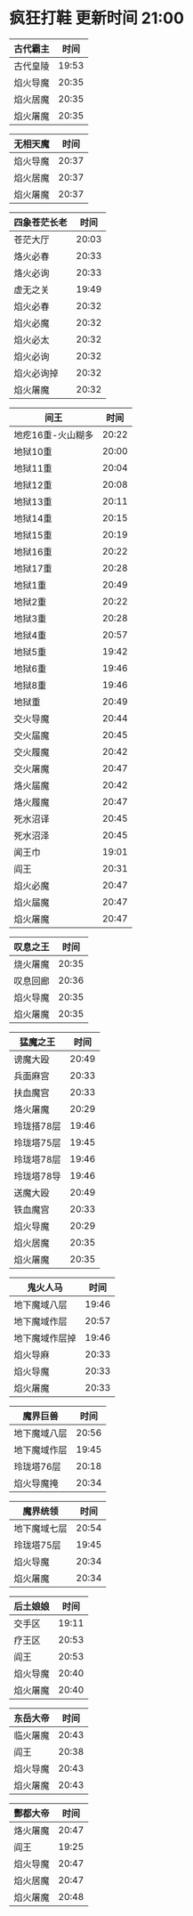 # 疯狂打鞋 更新时间 21:00

| 古代霸主   | 时间    |
|--------|-------|
| 古代皇陵 | 19:53 |
| 焰火导魔 | 20:35 |
| 焰火居魔 | 20:35 |
| 焰火屠魔 | 20:35 |

| 无相天魔   | 时间    |
|--------|-------|
| 焰火导魔 | 20:37 |
| 焰火居魔 | 20:37 |
| 焰火屠魔 | 20:37 |

| 四象苍茫长老   | 时间    |
|--------|-------|
| 苍茫大厅 | 20:03 |
| 烙火必春 | 20:33 |
| 烙火必询 | 20:33 |
| 虚无之关 | 19:49 |
| 焰火必春 | 20:32 |
| 焰火必魔 | 20:32 |
| 焰火必太 | 20:32 |
| 焰火必询 | 20:32 |
| 焰火必询掉 | 20:32 |
| 焰火屠魔 | 20:32 |

| 间王   | 时间    |
|--------|-------|
| 地疙16重-火山糊多 | 20:22 |
| 地狱10重 | 20:00 |
| 地狱11重 | 20:04 |
| 地狱12重 | 20:08 |
| 地狱13重 | 20:11 |
| 地狱14重 | 20:15 |
| 地狱15重 | 20:19 |
| 地狱16重 | 20:22 |
| 地狱17重 | 20:28 |
| 地狱1重 | 20:49 |
| 地狱2重 | 20:22 |
| 地狱3重 | 20:28 |
| 地狱4重 | 20:57 |
| 地狱5重 | 19:42 |
| 地狱6重 | 19:46 |
| 地狱8重 | 19:46 |
| 地狱重 | 20:49 |
| 交火导魔 | 20:44 |
| 交火届魔 | 20:45 |
| 交火履魔 | 20:42 |
| 交火屠魔 | 20:47 |
| 烙火届魔 | 20:42 |
| 烙火履魔 | 20:47 |
| 死水沼译 | 20:45 |
| 死水沼泽 | 20:45 |
| 闻王巾 | 19:01 |
| 阎王 | 20:31 |
| 焰火必魔 | 20:47 |
| 焰火届魔 | 20:47 |
| 焰火屠魔 | 20:47 |

| 叹息之王   | 时间    |
|--------|-------|
| 烧火屠魔 | 20:35 |
| 叹息回廊 | 20:36 |
| 焰火导魔 | 20:35 |
| 焰火屠魔 | 20:35 |

| 猛魔之王   | 时间    |
|--------|-------|
| 谤魔大殴 | 20:49 |
| 兵面麻宫 | 20:33 |
| 扶血魔宫 | 20:33 |
| 烙火屠魔 | 20:29 |
| 玲珑搭78层 | 19:46 |
| 玲珑塔75层 | 19:45 |
| 玲珑塔78层 | 19:46 |
| 玲珑塔78导 | 19:46 |
| 送魔大殴 | 20:49 |
| 铁血魔宫 | 20:33 |
| 焰火导魔 | 20:29 |
| 焰火居魔 | 20:35 |
| 焰火屠魔 | 20:35 |

| 鬼火人马   | 时间    |
|--------|-------|
| 地下魔域八层 | 19:46 |
| 地下魔域作层 | 20:57 |
| 地下魔域作层掉 | 19:46 |
| 焰火导麻 | 20:33 |
| 焰火导魔 | 20:33 |
| 焰火屠魔 | 20:33 |

| 魔界巨兽   | 时间    |
|--------|-------|
| 地下魔域八层 | 20:56 |
| 地下魔域作层 | 19:45 |
| 玲珑塔76层 | 20:18 |
| 焰火导魔掩 | 20:34 |

| 魔界统领   | 时间    |
|--------|-------|
| 地下魔域七层 | 20:54 |
| 玲珑塔75层 | 19:45 |
| 焰火导魔 | 20:34 |
| 焰火屠魔 | 20:34 |

| 后土娘娘   | 时间    |
|--------|-------|
| 交手区 | 19:11 |
| 疗王区 | 20:53 |
| 阎王 | 20:53 |
| 焰火导魔 | 20:40 |
| 焰火屠魔 | 20:40 |

| 东岳大帝   | 时间    |
|--------|-------|
| 临火屠魔 | 20:43 |
| 阎王 | 20:38 |
| 焰火导魔 | 20:43 |
| 焰火屠魔 | 20:43 |

| 酆都大帝   | 时间    |
|--------|-------|
| 烙火屠魔 | 20:47 |
| 阎王 | 19:25 |
| 焰火导魔 | 20:47 |
| 焰火居魔 | 20:47 |
| 焰火屠魔 | 20:48 |